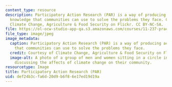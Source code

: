 ```yaml
---
content_type: resource
description: Participatory Action Research (PAR) is a way of producing actionable
  knowledge that communities can use to solve the problems they face. Courtesy of
  Climate Change, Agriculture & Food Security on Flickr. CC BY-NC-SA.
file: https://ol-ocw-studio-app-qa.s3.amazonaws.com/courses/11-237-practice-of-participatory-action-research-par-spring-2016/def24b3cfa6d20d9b6f86e17ed19d19a_11-237s16.jpg
file_type: image/jpeg
image_metadata:
  caption: Participatory Action Research (PAR) is a way of producing actionable knowledge
    that communities can use to solve the problems they face.
  credit: Courtesy of Climate Change, Agriculture & Food Security on Flickr. CC BY-NC-SA.
  image-alt: A photo of a group of men and women sitting in a circle in Western Kenya,
    discussing the affects of climate change on their community.
resourcetype: Image
title: Participatory Action Research (PAR)
uid: def24b3c-fa6d-20d9-b6f8-6e17ed19d19a
---
```

